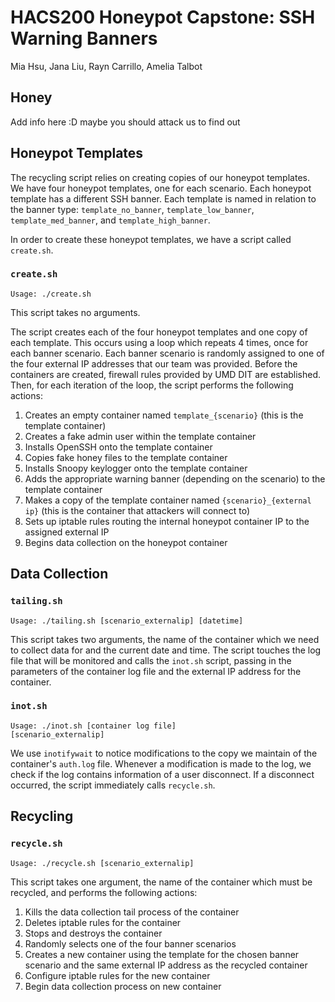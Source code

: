# HACS200 Honeypot Capstone: SSH Warning Banners
Mia Hsu, Jana Liu, Rayn Carrillo, Amelia Talbot

## Honey
Add info here :D maybe you should attack us to find out

## Honeypot Templates
The recycling script relies on creating copies of our honeypot templates. We have four honeypot templates, one for each scenario. Each honeypot template has a different SSH banner. Each template is named in relation to the banner type: <code>template_no_banner</code>, <code>template_low_banner</code>, <code>template_med_banner</code>, and <code>template_high_banner</code>.

In order to create these honeypot templates, we have a script called <code>create.sh</code>.

### <code>create.sh</code>
<code>Usage: ./create.sh</code>

This script takes no arguments.

The script creates each of the four honeypot templates and one copy of each template. This occurs using a loop which repeats 4 times, once for each banner scenario. Each banner scenario is randomly assigned to one of the four external IP addresses that our team was provided. Before the containers are created, firewall rules provided by UMD DIT are established. Then, for each iteration of the loop, the script performs the following actions:

<ol>
  <li> Creates an empty container named <code>template_{scenario}</code> (this is the template container) </li>
  <li> Creates a fake admin user within the template container </li>
  <li> Installs OpenSSH onto the template container </li>
  <li> Copies fake honey files to the template container </li>
  <li> Installs Snoopy keylogger onto the template container </li>
  <li> Adds the appropriate warning banner (depending on the scenario) to the template container </li>
  <li> Makes a copy of the template container named <code>{scenario}_{external ip}</code> (this is the container that attackers will connect to) </li>
  <li> Sets up iptable rules routing the internal honeypot container IP to the assigned external IP </li>
  <li> Begins data collection on the honeypot container </li>
</ol>
  
## Data Collection

### <code>tailing.sh</code>
<code>Usage: ./tailing.sh [scenario_externalip] [datetime]</code>

This script takes two arguments, the name of the container which we need to collect data for and the current date and time. The script touches the log file that will be monitored and calls the <code>inot.sh</code> script, passing in the parameters of the container log file and the external IP address for the container.

### <code>inot.sh</code>
<code>Usage: ./inot.sh [container log file] [scenario_externalip]</code>

We use <code>inotifywait</code> to notice modifications to the copy we maintain of the container's <code>auth.log</code> file. Whenever a modification is made to the log, we check if the log contains information of a user disconnect. If a disconnect occurred, the script immediately calls <code>recycle.sh</code>.

## Recycling
### <code>recycle.sh</code>
<code>Usage: ./recycle.sh [scenario_externalip]</code>

This script takes one argument, the name of the container which must be recycled, and performs the following actions:

<ol>
  <li> Kills the data collection tail process of the container </li>
  <li> Deletes iptable rules for the container </li>
  <li> Stops and destroys the container </li>
  <li> Randomly selects one of the four banner scenarios </li>
  <li> Creates a new container using the template for the chosen banner scenario and the same external IP address as the recycled container </li>
  <li> Configure iptable rules for the new container </li>
  <li> Begin data collection process on new container </li>

</ol>
